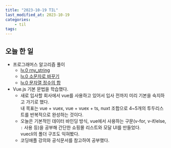 ```yaml
---
title: "2023-10-19 TIL"
last_modified_at: 2023-10-19
categories:
    - til
tags:
---
```


## 오늘 한 일
-   프로그래머스 알고리즘 풀이
    -   [lv.0 rny_string](https://makepin2r.github.io/algorithm-programmers/181863/)
    -   [lv.0 소문자로 바꾸기](https://makepin2r.github.io/algorithm-programmers/181876/)
    -   [lv.0 문자열 정수의 합](https://makepin2r.github.io/algorithm-programmers/181849/)
- Vue.js 기본 문법을 학습했다.
    - 새로 입사할 회사에서 vue를 사용하고 있어서 입사 전까지 미리 기본을 숙지하고 가기로 했다.  
      내 목표는 vue + vuex, vue + vuex + ts, nuxt 조합으로 4~5개의 투두리스트를 반복적으로 완성하는 것이다.
    - 오늘은 기본적인 데이터 바인딩 방식, vue에서 사용하는 구문(v-for, v-if/else, `:` 사용 등)을 공부해 간단한 쇼핑몰 리스트와 모달 UI를 만들었다.  
      vuecli의 폴더 구조도 익혀봤다.
    - 코딩애플 강의와 공식문서를 참고하여 공부했다. 